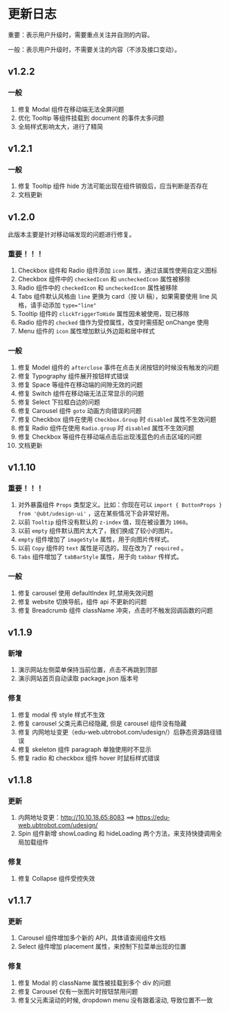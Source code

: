 # 更新日志

重要：表示用户升级时，需要重点关注并自测的内容。

一般：表示用户升级时，不需要关注的内容（不涉及接口变动）。

## v1.2.2

### 一般

1. 修复 Modal 组件在移动端无法全屏问题
2. 优化 Tooltip 等组件挂载到 document 的事件太多问题
3. 全局样式影响太大，进行了精简

## v1.2.1

### 一般

1. 修复 Tooltip 组件 hide 方法可能出现在组件销毁后，应当判断是否存在
2. 文档更新

## v1.2.0

此版本主要是针对移动端发现的问题进行修复。

### 重要！！！

1. Checkbox 组件和 Radio 组件添加 `icon` 属性，通过该属性使用自定义图标
2. Checkbox 组件中的 `checkedIcon` 和 `uncheckedIcon` 属性被移除
3. Radio 组件中的 `checkedIcon` 和 `uncheckedIcon` 属性被移除
4. Tabs 组件默认风格由 `line` 更换为 card（按 UI 稿），如果需要使用 line 风格，请手动添加 `type="line"`
5. Tooltip 组件的 `clickTriggerToHide` 属性因未被使用，现已移除
6. Radio 组件的 `checked` 值作为受控属性，改变时需搭配 onChange 使用
7. Menu 组件的 `icon` 属性增加默认外边距和居中样式

### 一般

1. 修复 Model 组件的 `afterclose` 事件在点击关闭按钮的时候没有触发的问题
2. 修复 Typography 组件展开按钮样式错误
3. 修复 Space 等组件在移动端的间隙无效的问题
4. 修复 Switch 组件在移动端无法正常显示的问题
5. 修复 Select 下拉框白边的问题
6. 修复 Carousel 组件 `goto` 动画方向错误的问题
7. 修复 Checkbox 组件在使用 `Checkbox.Group` 时 `disabled` 属性不生效问题
8. 修复 Radio 组件在使用 `Radio.group` 时 `disabled` 属性不生效问题
9. 修复 Checkbox 等组件在移动端点击后出现浅蓝色的点击区域的问题
10. 文档更新

## v1.1.10

### 重要！！！

1. 对外暴露组件 `Props` 类型定义。比如：你现在可以 `import { ButtonProps } from '@ubt/udesign-ui'` ，这在某些情况下会非常好用。
2. 以前 `Tooltip` 组件没有默认的 `z-index` 值，现在被设置为 `1060`。
3. 以前 `empty` 组件默认图片太大了，我们换成了较小的图片。
4. `empty` 组件增加了 `imageStyle` 属性，用于向图片传样式。
5. 以前 `Copy` 组件的 `text` 属性是可选的，现在改为了 `required` 。
6. `Tabs` 组件增加了 `tabBarStyle` 属性，用于向 `tabbar` 传样式。

### 一般

1. 修复 carousel 使用 defaultIndex 时,禁用失效问题
2. 修复 website 切换导航，组件 api 不更新的问题
3. 修复 Breadcrumb 组件 className 冲突，点击时不触发回调函数的问题

## v1.1.9

### 新增

1. 演示网站左侧菜单保持当前位置，点击不再跳到顶部
2. 演示网站首页自动读取 package.json 版本号

### 修复

1. 修复 modal 传 style 样式不生效
2. 修复 carousel 父类元素已经隐藏, 但是 carousel 组件没有隐藏
3. 修复 内网地址变更（edu-web.ubtrobot.com/udesign/）后静态资源路径错误
4. 修复 skeleton 组件 paragraph 单独使用时不显示
5. 修复 radio 和 checkbox 组件 hover 时鼠标样式错误

## v1.1.8

### 更新

1. 内网地址变更：http://10.10.18.65:8083 ==> https://edu-web.ubtrobot.com/udesign/
2. Spin 组件新增 showLoading 和 hideLoading 两个方法，来支持快捷调用全局加载组件

### 修复

1. 修复 Collapse 组件受控失效

## v1.1.7

### 更新

1. Carousel 组件增加多个新的 API，具体请查阅组件文档
2. Select 组件增加 placement 属性，来控制下拉菜单出现的位置

### 修复

1. 修复 Modal 的 className 属性被挂载到多个 div 的问题
2. 修复 Carousel 仅有一张图片时按钮禁用问题
3. 修复父元素滚动的时候, dropdown menu 没有跟着滚动, 导致位置不一致
